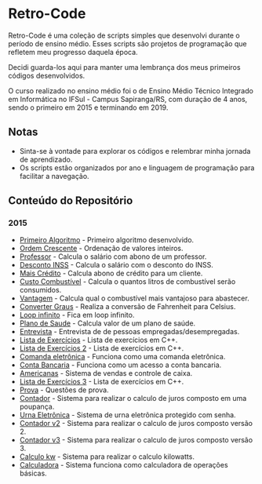 # Retro-Code
Retro-Code é uma coleção de scripts simples que desenvolvi durante o período de ensino médio. Esses scripts são projetos
de programação que refletem meu progresso daquela época. 

Decidi guarda-los aqui para manter uma lembrança dos meus primeiros códigos desenvolvidos.

O curso realizado no ensino médio foi o de Ensino Médio Técnico Integrado em Informática no IFSul - Campus Sapiranga/RS,
com duração de 4 anos, sendo o primeiro em 2015 e terminando em 2019.

## Notas

- Sinta-se à vontade para explorar os códigos e relembrar minha jornada de aprendizado.
- Os scripts estão organizados por ano e linguagem de programação para facilitar a navegação.

## Conteúdo do Repositório

### 2015

- [Primeiro Algoritmo](2015/cpp/primeiro-algoritmo) - Primeiro algoritmo desenvolvido.
- [Ordem Crescente](2015/cpp/ordem-crescente) - Ordenação de valores inteiros.
- [Professor](2015/cpp/professor) - Calcula o salário com abono de um professor.
- [Desconto INSS](2015/cpp/desconto-inss) - Calcula o salário com o desconto do INSS.
- [Mais Crédito](2015/cpp/mais-credito) - Calcula abono de crédito para um cliente.
- [Custo Combustível](2015/cpp/custo-combustivel) - Calcula o quantos litros de combustível serão consumidos.
- [Vantagem](2015/cpp/vantagem) - Calcula qual o combustível mais vantajoso para abastecer.
- [Converter Graus](2015/cpp/graus) - Realiza a conversão de Fahrenheit para Celsius.
- [Loop infinito](2015/cpp/teste) - Fica em loop infinito.
- [Plano de Saude](2015/cpp/plano-de-saude) - Calcula valor de um plano de saúde.
- [Entrevista](2015/cpp/entrevista) - Entrevista de de pessoas empregadas/desempregadas.
- [Lista de Exercícios](2015/cpp/lista-exercicios) - Lista de exercícios em C++.
- [Lista de Exercícios 2](2015/cpp/lista-exercicios-2) - Lista de exercícios em C++.
- [Comanda eletrônica](2015/cpp/comanda-eletronica) - Funciona como uma comanda eletrônica.
- [Conta Bancaria](2015/cpp/conta-bancaria) - Funciona como um acesso a conta bancaria.
- [Americanas](2015/cpp/americanas) - Sistema de vendas e controle de caixa.
- [Lista de Exercícios 3](2015/cpp/lista-exercicios-3) - Lista de exercícios em C++.
- [Prova](2015/cpp/prova) - Questões de prova.
- [Contador](2015/cpp/contador) - Sistema para realizar o calculo de juros composto em uma poupança.
- [Urna Eletrônica](2015/cpp/urna-eletronica) - Sistema de urna eletrônica protegido com senha.
- [Contador v2](2015/cpp/contador-v2) - Sistema para realizar o calculo de juros composto versão 2.
- [Contador v3](2015/cpp/contador-v3) - Sistema para realizar o calculo de juros composto versão 3.
- [Calculo kw](2015/cpp/calculo-kilowatts) - Sistema para realizar o calculo kilowatts.
- [Calculadora](2015/cpp/calculadora) - Sistema funciona como calculadora de operações básicas.
